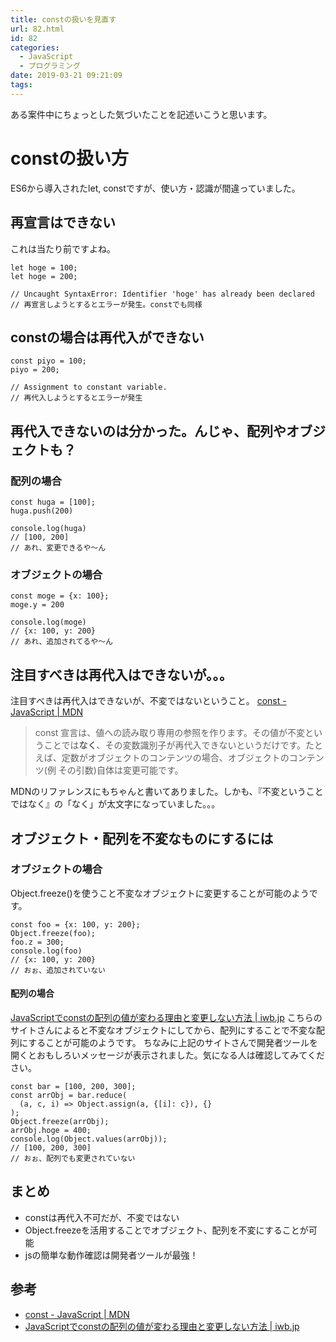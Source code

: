 ```yaml
---
title: constの扱いを見直す
url: 82.html
id: 82
categories:
  - JavaScript
  - プログラミング
date: 2019-03-21 09:21:09
tags:
---
```


ある案件中にちょっとした気づいたことを記述いこうと思います。

constの扱い方
=========

ES6から導入されたlet, constですが、使い方・認識が間違っていました。

再宣言はできない
--------

これは当たり前ですよね。

    let hoge = 100;
    let hoge = 200;
    
    // Uncaught SyntaxError: Identifier 'hoge' has already been declared
    // 再宣言しようとするとエラーが発生。constでも同様
    

constの場合は再代入ができない
-----------------

    const piyo = 100;
    piyo = 200;
    
    // Assignment to constant variable.
    // 再代入しようとするとエラーが発生
    

再代入できないのは分かった。んじゃ、配列やオブジェクトも？
-----------------------------

### 配列の場合

    const huga = [100];
    huga.push(200)
    
    console.log(huga)
    // [100, 200]
    // あれ、変更できるや〜ん
    

### オブジェクトの場合

    const moge = {x: 100};
    moge.y = 200
    
    console.log(moge)
    // {x: 100, y: 200}
    // あれ、追加されてるや〜ん
    

注目すべきは再代入はできないが。。。
------------------

注目すべきは再代入はできないが、不変ではないということ。 [const - JavaScript | MDN](https://developer.mozilla.org/ja/docs/Web/JavaScript/Reference/Statements/const)

> const 宣言は、値への読み取り専用の参照を作ります。その値が不変ということでは**なく**、その変数識別子が再代入できないというだけです。たとえば、定数がオブジェクトのコンテンツの場合、オブジェクトのコンテンツ(例 その引数)自体は変更可能です。

MDNのリファレンスにもちゃんと書いてありました。しかも、『不変ということではなく』の「なく」が太文字になっていました。。。

オブジェクト・配列を不変なものにするには
--------------------

### オブジェクトの場合

Object.freeze()を使うこと不変なオブジェクトに変更することが可能のようです。

    const foo = {x: 100, y: 200};
    Object.freeze(foo);
    foo.z = 300;
    console.log(foo)
    // {x: 100, y: 200}
    // おぉ、追加されていない
    

#### 配列の場合

[JavaScriptでconstの配列の値が変わる理由と変更しない方法 | iwb.jp](https://iwb.jp/javascript-const-array-variable-not-change/) こちらのサイトさんによると不変なオブジェクトにしてから、配列にすることで不変な配列にすることが可能のようです。 ちなみに上記のサイトさんで開発者ツールを開くとおもしろいメッセージが表示されました。気になる人は確認してみてください。

    const bar = [100, 200, 300];
    const arrObj = bar.reduce(
      (a, c, i) => Object.assign(a, {[i]: c}), {}
    );
    Object.freeze(arrObj);
    arrObj.hoge = 400;
    console.log(Object.values(arrObj));
    // [100, 200, 300]
    // おぉ、配列でも変更されていない
    

まとめ
---

*   constは再代入不可だが、不変ではない
*   Object.freezeを活用することでオブジェクト、配列を不変にすることが可能
*   jsの簡単な動作確認は開発者ツールが最強！

参考
--

*   [const - JavaScript | MDN](https://developer.mozilla.org/ja/docs/Web/JavaScript/Reference/Statements/const)
*   [JavaScriptでconstの配列の値が変わる理由と変更しない方法 | iwb.jp](https://iwb.jp/javascript-const-array-variable-not-change/)